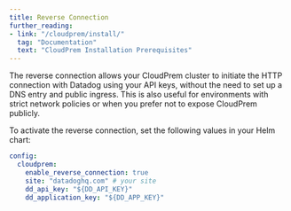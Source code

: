 ```yaml
---
title: Reverse Connection
further_reading:
- link: "/cloudprem/install/"
  tag: "Documentation"
  text: "CloudPrem Installation Prerequisites"
---
```


The reverse connection allows your CloudPrem cluster to initiate the HTTP connection with Datadog using your API keys, without the need to set up a DNS entry and public ingress. This is also useful for environments with strict network policies or when you prefer not to expose CloudPrem publicly.

To activate the reverse connection, set the following values in your Helm chart:

```yaml
config:
  cloudprem:
    enable_reverse_connection: true
    site: "datadoghq.com" # your site
    dd_api_key: "${DD_API_KEY}"
    dd_application_key: "${DD_APP_KEY}"
```

